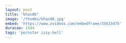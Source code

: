 ```yaml
---
layout: post
title: "khas86"
image: '/thumbs/khas86.jpg'
embed: 'https://www.xvideos.com/embedframe/35633475'
duracao: 1544
tags: 'pornstar izzy-bell'
---
```

